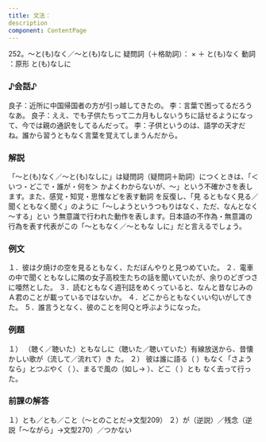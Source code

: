 ```yaml
---
title: 文法：
description
component: ContentPage
---
```



252。～と(も)なく／～と(も)なしに
疑問詞（＋格助詞）： × ＋ と(も)なく
動詞 ：原形 と(も)なしに
### ♪会話♪
良子：近所に中国帰国者の方が引っ越してきたの。
李：言葉で困ってるだろうなあ。
良子：ええ、でも子供たちって二カ月もしないうちに話せるようになって、今では親の通訳をしてるんだって。
李：子供というのは、語学の天才だね。誰から習うともなく言葉を覚えてしまうんだから。
### 解説
「～と(も)なく／～と(も)なしに」は疑問詞（疑問詞＋助詞）につくときは、「＜いつ・どこで・誰が・何を＞ かよくわからないが、～」という不確かさを表します。また、感覚・知覚・思惟などを表す動詞 を反復し、「見 るともなく見る／聞くともなく聞く」のように「～しようというつもりはなく、ただ、なんとなく～する」とい う無意識で行われた動作を表します。日本語の不作為・無意識の行為を表す代表がこの「～ともなく／～ともな しに」だと言えるでしょう。
### 例文
１．彼は夕焼けの空を見るともなく、ただぼんやりと見つめていた。
２．電車の中で聞くともなしに隣の女子高校生たちの話を聞いていたが、余りのどぎつさに唖然とした。
３．読むともなく週刊誌をめくっていると、なんと昔なじみのＡ君のことが載っているではないか。
４．どこからともなくいい匂いがしてきた。
５．誰言うとなく、彼のことを阿Ｑと呼ぶようになった。
### 例題
１） （聴く／聴いた）ともなしに（聴いた／聴いていた）有線放送から、昔懐かしい歌が（流して／流れて）き
た。
２） 彼は誰に語る（ ）もなく「さようなら」とつぶやく（ ）、まるで風の（如し→ ）、どこ（ ）とも なく去って行った。
### 前課の解答
１）とも／とも／こと（～とのことだ→文型209）
２）が（逆説）／残念（逆説「～ながら」→文型270）／つかない
